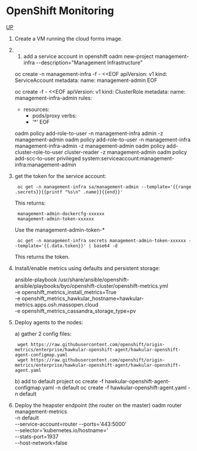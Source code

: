 # OpenShift Monitoring
[UP](OpenShift.html)

1) Create a VM running the cloud forms image.

2) 1) add a service account in openshift
    oadm new-project management-infra --description="Management Infrastructure"

    oc create -n management-infra -f - <<EOF
    apiVersion: v1
    kind: ServiceAccount
    metadata:
      name: management-admin
    EOF

    oc create -f - <<EOF
    apiVersion: v1
    kind: ClusterRole
    metadata:
      name: management-infra-admin
    rules:
    - resources:
      - pods/proxy
      verbs:
      - '*'
    EOF

    oadm policy add-role-to-user -n management-infra admin -z management-admin
    oadm policy add-role-to-user -n management-infra management-infra-admin -z management-admin
    oadm policy add-cluster-role-to-user cluster-reader -z management-admin
    oadm policy add-scc-to-user privileged system:serviceaccount:management-infra:management-admin

2) get the token for the service account:

        oc get -n management-infra sa/management-admin --template='{{range .secrets}}{{printf "%s\n" .name}}{{end}}'

    This returns:

        management-admin-dockercfg-xxxxxx
        management-admin-token-xxxxxx

    Use the management-admin-token-*

        oc get -n management-infra secrets management-admin-token-xxxxxx --template='{{.data.token}}' | base64 -d

    This returns the token.

3) Install/enable metrics using defaults and persistent storage:

    ansible-playbook /usr/share/ansible/openshift-ansible/playbooks/byo/openshift-cluster/openshift-metrics.yml \
       -e openshift_metrics_install_metrics=True \
       -e openshift_metrics_hawkular_hostname=hawkular-metrics.apps.osh.massopen.cloud \
       -e openshift_metrics_cassandra_storage_type=pv

4) Deploy agents to the nodes:

   a) gather 2 config files:

        wget https://raw.githubusercontent.com/openshift/origin-metrics/enterprise/hawkular-openshift-agent/hawkular-openshift-agent-configmap.yaml
        wget https://raw.githubusercontent.com/openshift/origin-metrics/enterprise/hawkular-openshift-agent/hawkular-openshift-agent.yaml

   b) add to default project
        oc create -f hawkular-openshift-agent-configmap.yaml -n default
        oc create -f hawkular-openshift-agent.yaml -n default

5) Deploy the heapster endpoint (the router on the master)
oadm router management-metrics \
-n default \
--service-account=router --ports='443:5000' \
--selector='kubernetes.io/hostname=<master>' \
--stats-port=1937 \
--host-network=false

